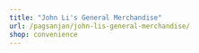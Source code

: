 ```yaml
---
title: "John Li's General Merchandise"
url: /pagsanjan/john-lis-general-merchandise/
shop: convenience
---
```

